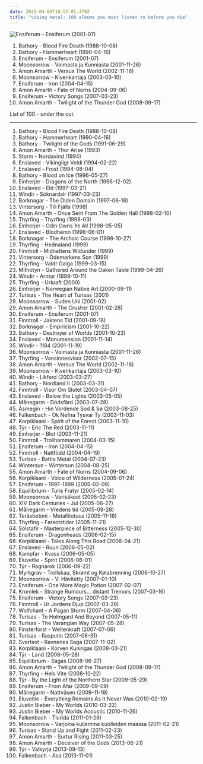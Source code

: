 ```yaml
---
date: 2021-04-09T18:52:01.479Z
title: "viking metal: 100 albums you must listen to before you die"
---
```

![Ensiferum - Ensiferum (2001-07)](http://coverartarchive.org/release/6a09c076-9970-45f9-9410-d8b0d484d4e7/2996949000-500.jpg "Ensiferum - Ensiferum (2001-07)")
<ol class="albums">
<li data-cover="http://coverartarchive.org/release/ae894b9c-8211-3dcd-ab3f-5c0960d2e4c6/13837179898-500.jpg" data-tags="black metal, viking metal" role="button">Bathory - Blood Fire Death (1988-10-08)</li>
<li data-cover="http://coverartarchive.org/release/d6dbc518-3ad6-39a5-ab01-1b24f87e2e45/19434936368-500.jpg" data-tags="viking metal" role="button">Bathory - Hammerheart (1990-04-16)</li>
<li data-cover="http://coverartarchive.org/release/6a09c076-9970-45f9-9410-d8b0d484d4e7/2996949000-500.jpg" data-tags="folk metal, viking metal" role="button">Ensiferum - Ensiferum (2001-07)</li>
<li data-cover="http://coverartarchive.org/release/cd653da3-a459-4859-bcbe-5d2f77890590/2630907884-500.jpg" data-tags="viking metal, folk metal, pagan metal" role="button">Moonsorrow - Voimasta ja Kunniasta (2001-11-26)</li>
<li data-cover="http://coverartarchive.org/release/a8e692d6-1ebb-47b7-b41d-c508ba318263/16366579010-500.jpg" data-tags="melodic death metal" role="button">Amon Amarth - Versus The World (2002-11-18)</li>
<li data-cover="https://img.discogs.com/U5sm7YggCaPqpMS7NC1KfQ_siP8=/fit-in/600x600/filters:strip_icc():format(jpeg):mode_rgb():quality(90)/discogs-images/R-6178112-1445890756-2366.jpeg.jpg" data-tags="viking metal, folk metal" role="button">Moonsorrow - Kivenkantaja (2003-03-10)</li>
<li data-cover="http://coverartarchive.org/release/7c0561d3-5460-4b8d-8ff2-3076172c5d49/6506123080-500.jpg" data-tags="folk metal, viking metal" role="button">Ensiferum - Iron (2004-04-15)</li>
<li data-cover="http://coverartarchive.org/release/60447ee2-1289-30be-be08-5ce0cb82a3a7/8158297637-500.jpg" data-tags="melodic death metal" role="button">Amon Amarth - Fate of Norns (2004-09-06)</li>
<li data-cover="http://coverartarchive.org/release/6fe4d6ce-790c-3a29-a80c-b46823f722ff/4258363805-500.jpg" data-tags="folk metal, viking metal" role="button">Ensiferum - Victory Songs (2007-03-23)</li>
<li data-cover="http://coverartarchive.org/release/96cf1767-5939-3713-9986-98979c3bcc1e/14258133969-500.jpg" data-tags="melodic death metal" role="button">Amon Amarth - Twilight of the Thunder God (2008-09-17)</li>
</ol>
List of 100 - under the cut.
<!-- more -->

_________________

<ol class="albums">
<li data-cover="http://coverartarchive.org/release/ae894b9c-8211-3dcd-ab3f-5c0960d2e4c6/13837179898-500.jpg" data-tags="black metal, viking metal" role="button">
Bathory - Blood Fire Death (1988-10-08)
</li>
<li data-cover="http://coverartarchive.org/release/d6dbc518-3ad6-39a5-ab01-1b24f87e2e45/19434936368-500.jpg" data-tags="viking metal" role="button">
Bathory - Hammerheart (1990-04-16)
</li>
<li data-cover="http://coverartarchive.org/release/b2abc486-cb39-4f9d-b649-27dec8e95608/13837286446-500.jpg" data-tags="viking metal" role="button">
Bathory - Twilight of the Gods (1991-06-29)
</li>
<li data-cover="http://coverartarchive.org/release/8bc675fa-b2d2-4928-942c-fc0932aebe79/4777026060-500.jpg" data-tags="melodic death metal, viking metal, death metal" role="button">
Amon Amarth - Thor Arise (1993)
</li>
<li data-cover="http://coverartarchive.org/release/53ae9c76-5e9e-4342-98db-5fdeb63af1d8/21058797776-500.jpg" data-tags="folk metal, viking metal" role="button">
Storm - Nordavind (1994)
</li>
<li data-cover="http://coverartarchive.org/release/22322913-4e1b-4243-9a27-4d1810708ab4/4618745625-500.jpg" data-tags="black metal" role="button">
Enslaved - Vikingligr Veldi (1994-02-22)
</li>
<li data-cover="http://coverartarchive.org/release/ca7d60c3-7812-41c8-bfe9-0ca2aeb484e2/19073133350-500.jpg" data-tags="black metal" role="button">
Enslaved - Frost (1994-08-04)
</li>
<li data-cover="https://img.discogs.com/26pcwglune0yDgZngk_fRFHKFKY=/fit-in/600x600/filters:strip_icc():format(jpeg):mode_rgb():quality(90)/discogs-images/R-6199166-1432728271-7272.jpeg.jpg" data-tags="viking metal" role="button">
Bathory - Blood on Ice (1996-05-27)
</li>
<li data-cover="https://img.discogs.com/ZuYu1t3LAkc833eMw8IHrKJbSWc=/fit-in/600x589/filters:strip_icc():format(jpeg):mode_rgb():quality(90)/discogs-images/R-2169250-1267742405.jpeg.jpg" data-tags="viking metal" role="button">
Einherjer - Dragons of the North (1996-12-02)
</li>
<li data-cover="http://coverartarchive.org/release/f2e77801-c099-4f25-9857-c7309540a4b3/18127167841-500.jpg" data-tags="black metal, viking metal" role="button">
Enslaved - Eld (1997-03-21)
</li>
<li data-cover="http://coverartarchive.org/release/55c1eacb-cacf-4d34-a7c1-fc9a352ad96d/5429257044-500.jpg" data-tags="black metal, viking metal" role="button">
Windir - Sóknardalr (1997-03-23)
</li>
<li data-cover="https://img.discogs.com/u9KSGRfQFSyoTncLk8euqWvCp8E=/fit-in/600x592/filters:strip_icc():format(jpeg):mode_rgb():quality(90)/discogs-images/R-2518403-1288389381.jpeg.jpg" data-tags="black metal, viking metal" role="button">
Borknagar - The Olden Domain (1997-08-18)
</li>
<li data-cover="https://img.discogs.com/xmYtOGGDZNlhDojJ_WqZKeVOE6s=/fit-in/550x556/filters:strip_icc():format(jpeg):mode_rgb():quality(90)/discogs-images/R-2346077-1415984067-6528.jpeg.jpg" data-tags="viking metal" role="button">
Vintersorg - Till Fjälls (1998)
</li>
<li data-cover="http://coverartarchive.org/release/b54b9333-5cba-41a4-82bd-9e52ac5b5d63/18272696448-500.jpg" data-tags="melodic death metal" role="button">
Amon Amarth - Once Sent From The Golden Hall (1998-02-10)
</li>
<li data-cover="https://img.discogs.com/PBZ1G8-uUSfimdtqpSozSZDeeug=/fit-in/600x519/filters:strip_icc():format(jpeg):mode_rgb():quality(90)/discogs-images/R-648606-1602693361-6969.jpeg.jpg" data-tags="viking metal" role="button">
Thyrfing - Thyrfing (1998-03)
</li>
<li data-cover="http://coverartarchive.org/release/f2411a4f-20af-4016-aa75-a8d0b083ed6f/25545963152-500.jpg" data-tags="viking metal" role="button">
Einherjer - Odin Owns Ye All (1998-05-05)
</li>
<li data-cover="http://coverartarchive.org/release/c5f91694-199e-3a0a-b4d9-9985c40a979c/18279167821-500.jpg" data-tags="black metal, viking metal" role="button">
Enslaved - Blodhemn (1998-06-01)
</li>
<li data-cover="https://img.discogs.com/6-Ir8GHxyipCCoSgas9vj2hBvn0=/fit-in/600x600/filters:strip_icc():format(jpeg):mode_rgb():quality(90)/discogs-images/R-8011752-1453560296-6777.jpeg.jpg" data-tags="black metal" role="button">
Borknagar - The Archaic Course (1998-10-27)
</li>
<li data-cover="http://coverartarchive.org/release/339fb319-548b-3195-ab9a-84853d1d1c0a/27180794801-500.jpg" data-tags="viking metal" role="button">
Thyrfing - Hednaland (1999)
</li>
<li data-cover="http://coverartarchive.org/release/f4ef0e9a-efd6-4f1c-a6cd-b88edc26cb32/11690344953-500.jpg" data-tags="folk metal" role="button">
Finntroll - Midnattens Widunder (1999)
</li>
<li data-cover="https://img.discogs.com/xmYtOGGDZNlhDojJ_WqZKeVOE6s=/fit-in/550x556/filters:strip_icc():format(jpeg):mode_rgb():quality(90)/discogs-images/R-2346077-1415984067-6528.jpeg.jpg" data-tags="viking metal" role="button">
Vintersorg - Ödemarkens Son (1999)
</li>
<li data-cover="https://img.discogs.com/PBZ1G8-uUSfimdtqpSozSZDeeug=/fit-in/600x519/filters:strip_icc():format(jpeg):mode_rgb():quality(90)/discogs-images/R-648606-1602693361-6969.jpeg.jpg" data-tags="viking metal" role="button">
Thyrfing - Valdr Galga (1999-03-15)
</li>
<li data-cover="https://img.discogs.com/tC3ji9850g493_yT5SJEJcw07Rg=/fit-in/600x1068/filters:strip_icc():format(jpeg):mode_rgb():quality(90)/discogs-images/R-11966123-1525637215-4198.jpeg.jpg" data-tags="viking metal" role="button">
Mithotyn - Gathered Around the Oaken Table (1999-04-26)
</li>
<li data-cover="http://coverartarchive.org/release/43e33729-569e-3500-86bd-b2067f3d163a/21922535473-500.jpg" data-tags="black metal, viking metal" role="button">
Windir - Arntor (1999-10-11)
</li>
<li data-cover="http://coverartarchive.org/release/c7cdedb7-71b1-4650-8f63-beeaad10b656/21888014412-500.jpg" data-tags="viking metal" role="button">
Thyrfing - Urkraft (2000)
</li>
<li data-cover="http://coverartarchive.org/release/02a58aca-7c67-498a-be7b-6c279677a843/19427518734-500.jpg" data-tags="viking metal, black metal, folk metal" role="button">
Einherjer - Norwegian Native Art (2000-09-11)
</li>
<li data-cover="http://coverartarchive.org/release/d5fef4ff-46d1-404d-a1ef-dcc515da8649/4846302335-500.jpg" data-tags="viking metal, folk pagan metal, symphonic-folk metal" role="button">
Turisas - The Heart of Turisas (2001)
</li>
<li data-cover="http://coverartarchive.org/release/700bee8f-e5b5-3187-9bdf-b282bd78e52b/22271638571-500.jpg" data-tags="folk metal, viking metal" role="button">
Moonsorrow - Suden Uni (2001-02)
</li>
<li data-cover="http://coverartarchive.org/release/0123f7f2-0536-4ec8-b5f1-76f266b940aa/10004910388-500.jpg" data-tags="melodic death metal, death metal" role="button">
Amon Amarth - The Crusher (2001-02-28)
</li>
<li data-cover="http://coverartarchive.org/release/6a09c076-9970-45f9-9410-d8b0d484d4e7/2996949000-500.jpg" data-tags="folk metal, viking metal" role="button">
Ensiferum - Ensiferum (2001-07)
</li>
<li data-cover="https://img.discogs.com/yz6tFQxYYxnoKZd-hn0-cdnIFMA=/fit-in/160x160/filters:strip_icc():format(jpeg):mode_rgb():quality(90)/discogs-images/R-1660215-1235164362.jpeg.jpg" data-tags="folk metal" role="button">
Finntroll - Jaktens Tid (2001-09-18)
</li>
<li data-cover="http://coverartarchive.org/release/531be385-2b4e-4227-9c2a-03205bdff637/18640626294-500.jpg" data-tags="black metal" role="button">
Borknagar - Empiricism (2001-10-22)
</li>
<li data-cover="http://coverartarchive.org/release/d86f25ed-06ce-367a-b3e1-ad505fa148cb/15022363414-500.jpg" data-tags="viking metal, thrash metal" role="button">
Bathory - Destroyer of Worlds (2001-10-23)
</li>
<li data-cover="http://coverartarchive.org/release/12943fe3-c300-48df-8c72-356e269de36f/18279173856-500.jpg" data-tags="black metal, progressive black metal" role="button">
Enslaved - Monumension (2001-11-14)
</li>
<li data-cover="http://coverartarchive.org/release/eddc7436-b9bc-4cae-9b81-daebfab8b8a7/5429036495-500.jpg" data-tags="black metal, viking metal, folk metal, melodic black metal" role="button">
Windir - 1184 (2001-11-19)
</li>
<li data-cover="http://coverartarchive.org/release/cd653da3-a459-4859-bcbe-5d2f77890590/2630907884-500.jpg" data-tags="viking metal, folk metal, pagan metal" role="button">
Moonsorrow - Voimasta ja Kunniasta (2001-11-26)
</li>
<li data-cover="https://img.discogs.com/PBZ1G8-uUSfimdtqpSozSZDeeug=/fit-in/600x519/filters:strip_icc():format(jpeg):mode_rgb():quality(90)/discogs-images/R-648606-1602693361-6969.jpeg.jpg" data-tags="viking metal" role="button">
Thyrfing - Vansinnesvisor (2002-07-15)
</li>
<li data-cover="http://coverartarchive.org/release/a8e692d6-1ebb-47b7-b41d-c508ba318263/16366579010-500.jpg" data-tags="melodic death metal" role="button">
Amon Amarth - Versus The World (2002-11-18)
</li>
<li data-cover="https://img.discogs.com/U5sm7YggCaPqpMS7NC1KfQ_siP8=/fit-in/600x600/filters:strip_icc():format(jpeg):mode_rgb():quality(90)/discogs-images/R-6178112-1445890756-2366.jpeg.jpg" data-tags="viking metal, folk metal" role="button">
Moonsorrow - Kivenkantaja (2003-03-10)
</li>
<li data-cover="http://coverartarchive.org/release/ac851e22-5058-4a07-bd1a-807e80d16b81/5428960021-500.jpg" data-tags="black metal" role="button">
Windir - Likferd (2003-03-27)
</li>
<li data-cover="https://img.discogs.com/OKhcLZ0bBa1B9RzSVNrcZWMOXCk=/fit-in/600x600/filters:strip_icc():format(jpeg):mode_rgb():quality(90)/discogs-images/R-2243884-1289078603.jpeg.jpg" data-tags="viking metal" role="button">
Bathory - Nordland II (2003-03-31)
</li>
<li data-cover="http://coverartarchive.org/release/97442f7c-42da-4093-83a1-77d114ee9a63/20094925020-500.jpg" data-tags="folk, folk metal" role="button">
Finntroll - Visor Om Slutet (2003-04-07)
</li>
<li data-cover="http://coverartarchive.org/release/113463f1-9031-4f28-840c-c7dbcbdc259a/19073928687-500.jpg" data-tags="black metal, progressive black metal, progressive metal" role="button">
Enslaved - Below the Lights (2003-05-05)
</li>
<li data-cover="http://coverartarchive.org/release/2afdeb6b-9543-409b-bf80-d434a87fa501/2460114158-500.jpg" data-tags="viking metal" role="button">
Månegarm - Dödsfärd (2003-07-28)
</li>
<li data-cover="http://coverartarchive.org/release/aaff63ec-4dd7-40ff-b945-fee676886a02/27879249894-500.jpg" data-tags="folk metal, viking metal" role="button">
Ásmegin - Hin Vordende Sod & Sø (2003-08-25)
</li>
<li data-cover="http://coverartarchive.org/release/5d451f48-c112-46b1-94ee-fe1aecf574ab/19427732978-500.jpg" data-tags="viking metal" role="button">
Falkenbach - Ok Nefna Tysvar Ty (2003-11-03)
</li>
<li data-cover="http://coverartarchive.org/release/ab6cf38c-90a4-4828-990c-21d4560a7057/6505885788-500.jpg" data-tags="folk metal" role="button">
Korpiklaani - Spirit of the Forest (2003-11-10)
</li>
<li data-cover="https://img.discogs.com/AFREEw3HyHigM-nz8541zARYdVQ=/fit-in/244x250/filters:strip_icc():format(jpeg):mode_rgb():quality(90)/discogs-images/R-6067035-1410200229-3358.jpeg.jpg" data-tags="folk metal, viking metal" role="button">
Týr - Eric The Red (2003-11-11)
</li>
<li data-cover="http://coverartarchive.org/release/19128e9e-53ac-46a0-8e7b-22b85ca0bb73/19427551152-500.jpg" data-tags="viking metal" role="button">
Einherjer - Blot (2003-11-21)
</li>
<li data-cover="http://coverartarchive.org/release/27d7c739-e28a-32b2-a558-4aeff4f396c5/15347726306-500.jpg" data-tags="folk metal" role="button">
Finntroll - Trollhammaren (2004-03-15)
</li>
<li data-cover="http://coverartarchive.org/release/7c0561d3-5460-4b8d-8ff2-3076172c5d49/6506123080-500.jpg" data-tags="folk metal, viking metal" role="button">
Ensiferum - Iron (2004-04-15)
</li>
<li data-cover="http://coverartarchive.org/release/dce2a43e-d689-4d87-aab7-9c2c9e24ed50/4793834335-500.jpg" data-tags="folk metal" role="button">
Finntroll - Nattfödd (2004-04-19)
</li>
<li data-cover="http://coverartarchive.org/release/0c4f54f1-2816-48a2-8e19-90e05d337d97/4017787398-500.jpg" data-tags="folk metal, viking metal, battle metal" role="button">
Turisas - Battle Metal (2004-07-23)
</li>
<li data-cover="http://coverartarchive.org/release/b4f9f593-9df6-4b7c-90c9-94fac1e96ef5/24755686201-500.jpg" data-tags="melodic death metal" role="button">
Wintersun - Wintersun (2004-08-25)
</li>
<li data-cover="http://coverartarchive.org/release/60447ee2-1289-30be-be08-5ce0cb82a3a7/8158297637-500.jpg" data-tags="melodic death metal" role="button">
Amon Amarth - Fate of Norns (2004-09-06)
</li>
<li data-cover="https://img.discogs.com/cGgA8-IpqmMormzSG6NF3rYc_VA=/fit-in/600x530/filters:strip_icc():format(jpeg):mode_rgb():quality(90)/discogs-images/R-12700342-1540306604-8362.jpeg.jpg" data-tags="folk metal" role="button">
Korpiklaani - Voice of Wilderness (2005-01-24)
</li>
<li data-cover="http://coverartarchive.org/release/e982db9e-e1d3-4bdc-9616-e31400c3677e/2996979546-500.jpg" data-tags="viking metal, folk metal" role="button">
Ensiferum - 1997-1999 (2005-02-09)
</li>
<li data-cover="http://coverartarchive.org/release/be5e9173-7122-4acb-8195-c22a72f1a648/16023357644-500.jpg" data-tags="folk metal" role="button">
Equilibrium - Turis Fratyr (2005-02-14)
</li>
<li data-cover="https://img.discogs.com/6I28TAxCUoXkdWCSZFbVVuQE9_Q=/fit-in/600x600/filters:strip_icc():format(jpeg):mode_rgb():quality(90)/discogs-images/R-1338887-1210954766.jpeg.jpg" data-tags="folk metal, viking metal, black metal, pagan metal" role="button">
Moonsorrow - Verisäkeet (2005-02-23)
</li>
<li data-cover="http://coverartarchive.org/release/6db4c9f1-1376-4502-bf32-b799362458da/2638094958-500.jpg" data-tags="pagan metal, folk metal" role="button">
XIV Dark Centuries - Jul (2005-06-27)
</li>
<li data-cover="http://coverartarchive.org/release/86ab957a-d7ce-473f-b38d-21fd0f3a3f3a/2460152201-500.jpg" data-tags="folk metal, viking metal" role="button">
Månegarm - Vredens tid (2005-09-28)
</li>
<li data-cover="http://coverartarchive.org/release/51121f7e-9a09-4f12-bb02-1dc6587575a1/7792795848-500.jpg" data-tags="heavy metal" role="button">
Teräsbetoni - Metallitotuus (2005-11-16)
</li>
<li data-cover="https://img.discogs.com/dibiDz3joJFQKfsxNnrOeYXFDU8=/fit-in/600x600/filters:strip_icc():format(jpeg):mode_rgb():quality(90)/discogs-images/R-559814-1248191928.jpeg.jpg" data-tags="viking metal" role="button">
Thyrfing - Farsotstider (2005-11-21)
</li>
<li data-cover="http://coverartarchive.org/release/cccebdc4-11d7-4650-8bbc-d39c3be45e9b/6115422720-500.jpg" data-tags="post-black metal, progressive metal" role="button">
Sólstafir - Masterpiece of Bitterness (2005-12-30)
</li>
<li data-cover="http://coverartarchive.org/release/d982adb1-e0c0-43a5-95c4-1d5200555842/2996998812-500.jpg" data-tags="viking metal, folk metal" role="button">
Ensiferum - Dragonheads (2006-02-15)
</li>
<li data-cover="https://img.discogs.com/aE3345TwQXDkiZd3C3bdWSItwD8=/fit-in/500x499/filters:strip_icc():format(jpeg):mode_rgb():quality(90)/discogs-images/R-3308881-1325109190.jpeg.jpg" data-tags="folk metal" role="button">
Korpiklaani - Tales Along This Road (2006-04-21)
</li>
<li data-cover="http://coverartarchive.org/release/1e8dcfc6-302c-43cd-9807-d6251e358c65/2997123472-500.jpg" data-tags="black metal, progressive metal, progressive black metal" role="button">
Enslaved - Ruun (2006-05-02)
</li>
<li data-cover="http://coverartarchive.org/release/cfa18638-8c64-4367-8fe0-9722c401f659/2692077559-500.jpg" data-tags="black metal, pagan metal" role="button">
Kampfar - Kvass (2006-05-05)
</li>
<li data-cover="http://coverartarchive.org/release/3ad21303-6185-3378-bbd8-984d4f2047d7/8050005645-500.jpg" data-tags="folk metal" role="button">
Eluveitie - Spirit (2006-06-01)
</li>
<li data-cover="http://coverartarchive.org/release/9b455705-d7a7-4857-8de3-c03e8e6ee61d/6523032214-500.jpg" data-tags="folk metal, viking metal" role="button">
Týr - Ragnarok (2006-09-22)
</li>
<li data-cover="https://img.discogs.com/TuNHQteGbYQl1AFFMRTQI_eS8rI=/fit-in/600x600/filters:strip_icc():format(jpeg):mode_rgb():quality(90)/discogs-images/R-1869484-1520878173-2683.png.jpg" data-tags="viking metal" role="button">
Myrkgrav - Trollskau, Skrømt og Kølabrenning (2006-10-27)
</li>
<li data-cover="http://coverartarchive.org/release/be330949-0a9d-481e-88a1-a5dc9e882589/21777987081-500.jpg" data-tags="folk metal" role="button">
Moonsorrow - V: Hävitetty (2007-01-10)
</li>
<li data-cover="http://coverartarchive.org/release/4c2eec03-07b6-4ba8-80f0-da865591e029/2997012520-500.jpg" data-tags="viking metal" role="button">
Ensiferum - One More Magic Potion (2007-02-07)
</li>
<li data-cover="http://coverartarchive.org/release/94a5d57c-45ca-43f3-bf28-2956b84f12eb/20825293179-500.jpg" data-tags="black metal, metal, folk metal, viking metal, german, pagan metal, pagan and viking metal, urban pagan metal" role="button">
Kromlek - Strange Rumours... distant Tremors (2007-03-16)
</li>
<li data-cover="http://coverartarchive.org/release/6fe4d6ce-790c-3a29-a80c-b46823f722ff/4258363805-500.jpg" data-tags="folk metal, viking metal" role="button">
Ensiferum - Victory Songs (2007-03-23)
</li>
<li data-cover="https://img.discogs.com/yz6tFQxYYxnoKZd-hn0-cdnIFMA=/fit-in/160x160/filters:strip_icc():format(jpeg):mode_rgb():quality(90)/discogs-images/R-1660215-1235164362.jpeg.jpg" data-tags="folk metal" role="button">
Finntroll - Ur Jordens Djup (2007-03-28)
</li>
<li data-cover="https://img.discogs.com/wsbGzSO_6BZPgSphLvL60XoGgCI=/fit-in/400x400/filters:strip_icc():format(jpeg):mode_rgb():quality(90)/discogs-images/R-2176684-1268143536.jpeg.jpg" data-tags="pagan metal, folk metal" role="button">
Wolfchant - A Pagan Storm (2007-04-06)
</li>
<li data-cover="http://coverartarchive.org/release/f8ac3213-5e9b-418d-915f-f04a35df5c49/7773757922-500.jpg" data-tags="viking metal" role="button">
Turisas - To Holmgard And Beyond (2007-05-11)
</li>
<li data-cover="http://coverartarchive.org/release/23001cba-283e-4506-9f38-6086ab75ab5c/21896347692-500.jpg" data-tags="folk metal, viking metal" role="button">
Turisas - The Varangian Way (2007-05-28)
</li>
<li data-cover="http://coverartarchive.org/release/a39235c3-f908-3bb5-8048-d5497ea5fa44/13452118930-500.jpg" data-tags="folk metal, viking metal" role="button">
Finsterforst - Weltenkraft (2007-07-06)
</li>
<li data-cover="https://img.discogs.com/oSN6CwWhlKODuhH0tY65HZ_AMhY=/fit-in/600x602/filters:strip_icc():format(jpeg):mode_rgb():quality(90)/discogs-images/R-14301732-1571832065-1801.jpeg.jpg" data-tags="folk metal" role="button">
Turisas - Rasputin (2007-08-31)
</li>
<li data-cover="https://img.discogs.com/CztqxA9cV-tUTtMVxyy-BMKfIN4=/fit-in/600x600/filters:strip_icc():format(jpeg):mode_rgb():quality(90)/discogs-images/R-6152522-1526144979-7776.jpeg.jpg" data-tags="folk metal" role="button">
Svartsot - Ravnenes Saga (2007-11-02)
</li>
<li data-cover="http://coverartarchive.org/release/4ee35b07-b5ef-451d-b744-7ba4c65623ba/17175488757-500.jpg" data-tags="folk metal" role="button">
Korpiklaani - Korven Kuningas (2008-03-21)
</li>
<li data-cover="http://coverartarchive.org/release/c7a1494d-ff57-331a-be16-a9cab0f31975/26667284043-500.jpg" data-tags="viking metal, metal, folk metal" role="button">
Týr - Land (2008-05-28)
</li>
<li data-cover="http://coverartarchive.org/release/7b689aac-42f0-463c-9ea3-9262abb690ad/2140896034-500.jpg" data-tags="folk metal" role="button">
Equilibrium - Sagas (2008-06-27)
</li>
<li data-cover="http://coverartarchive.org/release/96cf1767-5939-3713-9986-98979c3bcc1e/14258133969-500.jpg" data-tags="melodic death metal" role="button">
Amon Amarth - Twilight of the Thunder God (2008-09-17)
</li>
<li data-cover="http://coverartarchive.org/release/309a86fc-7efa-4c7b-bef5-09fcae160518/21888065885-500.jpg" data-tags="viking metal" role="button">
Thyrfing - Hels Vite (2008-10-22)
</li>
<li data-cover="http://coverartarchive.org/release/650638c5-374e-4eb2-9f4d-7ab72f1e7d6e/6523036853-500.jpg" data-tags="folk metal, viking metal" role="button">
Týr - By the Light of the Northern Star (2009-05-29)
</li>
<li data-cover="http://coverartarchive.org/release/bf657a0d-4c46-4db9-8477-b685924c3964/19987067815-500.jpg" data-tags="folk metal" role="button">
Ensiferum - From Afar (2009-09-09)
</li>
<li data-cover="https://img.discogs.com/KnwM5A6lDUfgDspif8jYdpDR3wA=/fit-in/600x595/filters:strip_icc():format(jpeg):mode_rgb():quality(90)/discogs-images/R-13010872-1546423617-4704.png.jpg" data-tags="viking metal" role="button">
Månegarm - Nattväsen (2009-11-19)
</li>
<li data-cover="http://coverartarchive.org/release/7a0bb546-1ab4-4bfd-8167-39be5a93e45f/1554238144-500.jpg" data-tags="folk metal" role="button">
Eluveitie - Everything Remains As It Never Was (2010-02-19)
</li>
<li data-cover="http://coverartarchive.org/release/6bfba6d5-71fc-454b-b3a0-63632a1459fa/20855090957-500.jpg" data-tags="totec radio, justin bieber, goregrind, justin bieber my worlds" role="button">
Justin Bieber - My Worlds (2010-03-22)
</li>
<li data-cover="http://coverartarchive.org/release/d9206472-5d0c-4617-a1d3-75466a346934/15444150049-500.jpg" data-tags="totec radio, justin bieber" role="button">
Justin Bieber - My Worlds Acoustic (2010-11-26)
</li>
<li data-cover="http://coverartarchive.org/release/2d76aca1-49c8-434e-88d8-983e6b09e277/19427746603-500.jpg" data-tags="viking metal" role="button">
Falkenbach - Tiurida (2011-01-28)
</li>
<li data-cover="http://coverartarchive.org/release/933e061d-d45a-4b36-8a69-bdf3a239baf4/2631033047-500.jpg" data-tags="pagan metal, black metal" role="button">
Moonsorrow - Varjoina kuljemme kuolleiden maassa (2011-02-21)
</li>
<li data-cover="https://img.discogs.com/T0W57vrf7Y9CAVlaN76garpbTNA=/fit-in/350x349/filters:strip_icc():format(jpeg):mode_rgb():quality(90)/discogs-images/R-4951775-1380390621-8347.gif.jpg" data-tags="folk metal, symphonic metal" role="button">
Turisas - Stand Up and Fight (2011-02-23)
</li>
<li data-cover="http://coverartarchive.org/release/1a599b32-363f-45e7-9712-29084a5855ee/13876171030-500.jpg" data-tags="melodic death metal" role="button">
Amon Amarth - Surtur Rising (2011-03-25)
</li>
<li data-cover="http://coverartarchive.org/release/c6a77c6d-fa8c-4786-bac3-a274a2acd2bf/11192355590-500.jpg" data-tags="melodic death metal" role="button">
Amon Amarth - Deceiver of the Gods (2013-06-21)
</li>
<li data-cover="http://coverartarchive.org/release/737602b3-837f-4e30-8f61-9ba4584bc7e4/5252944434-500.jpg" data-tags="folk metal" role="button">
Týr - Valkyrja (2013-09-13)
</li>
<li data-cover="http://coverartarchive.org/release/c759983d-e895-4b5a-a024-fdb215984977/5270130572-500.jpg" data-tags="folk metal, viking metal, black metal" role="button">
Falkenbach - Asa (2013-11-01)
</li>
</ol>